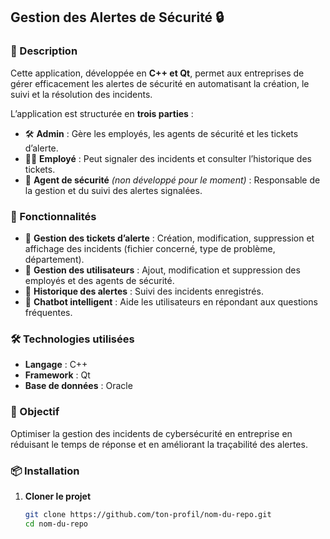 ## Gestion des Alertes de Sécurité 🔒  

### 📌 Description  
Cette application, développée en **C++ et Qt**, permet aux entreprises de gérer efficacement les alertes de sécurité en automatisant la création, le suivi et la résolution des incidents.  

L’application est structurée en **trois parties** :  
- 🛠️ **Admin** : Gère les employés, les agents de sécurité et les tickets d’alerte.  
- 👨‍💼 **Employé** : Peut signaler des incidents et consulter l’historique des tickets.  
- 🔐 **Agent de sécurité** *(non développé pour le moment)* : Responsable de la gestion et du suivi des alertes signalées.  

### 🚀 Fonctionnalités  
- 📌 **Gestion des tickets d’alerte** : Création, modification, suppression et affichage des incidents (fichier concerné, type de problème, département).  
- 👥 **Gestion des utilisateurs** : Ajout, modification et suppression des employés et des agents de sécurité.  
- 📂 **Historique des alertes** : Suivi des incidents enregistrés.  
- 🤖 **Chatbot intelligent** : Aide les utilisateurs en répondant aux questions fréquentes.  

### 🛠️ Technologies utilisées  
- **Langage** : C++  
- **Framework** : Qt  
- **Base de données** : Oracle  

### 🎯 Objectif  
Optimiser la gestion des incidents de cybersécurité en entreprise en réduisant le temps de réponse et en améliorant la traçabilité des alertes.  

### 📦 Installation  
1. **Cloner le projet**  
   ```bash
   git clone https://github.com/ton-profil/nom-du-repo.git
   cd nom-du-repo
